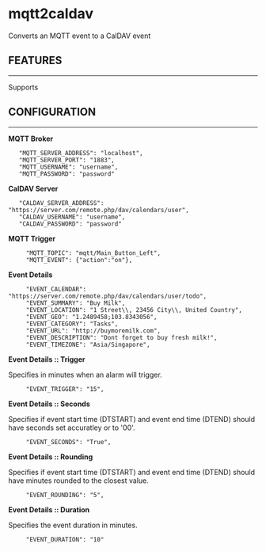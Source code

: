 # mqtt2caldav
Converts an MQTT event to a CalDAV event



## FEATURES
------
Supports



## CONFIGURATION
------
**MQTT Broker**
```
   "MQTT_SERVER_ADDRESS": "localhost",
   "MQTT_SERVER_PORT": "1883",
   "MQTT_USERNAME": "username",
   "MQTT_PASSWORD": "password"
 ```
 
**CalDAV Server**
```
   "CALDAV_SERVER_ADDRESS": "https://server.com/remote.php/dav/calendars/user",
   "CALDAV_USERNAME": "username",
   "CALDAV_PASSWORD": "password"
 ```

**MQTT Trigger**
```
     "MQTT_TOPIC": "mqtt/Main_Button_Left",
     "MQTT_EVENT": {"action":"on"},
```

**Event Details**
```
     "EVENT_CALENDAR": "https://server.com/remote.php/dav/calendars/user/todo",
     "EVENT_SUMMARY": "Buy Milk",
     "EVENT_LOCATION": "1 Street\\, 23456 City\\, United Country",
     "EVENT_GEO": "1.2489458;103.8343056",
     "EVENT_CATEGORY": "Tasks",
     "EVENT_URL": "http://buymoremilk.com",
     "EVENT_DESCRIPTION": "Dont forget to buy fresh milk!",
     "EVENT_TIMEZONE": "Asia/Singapore",
```
     
**Event Details :: Trigger**

Specifies in minutes when an alarm will trigger.
```
     "EVENT_TRIGGER": "15",
```

**Event Details :: Seconds**

Specifies if event start time (DTSTART) and event end time (DTEND) should have seconds set accuratley or to '00'.
```
     "EVENT_SECONDS": "True",
```
**Event Details :: Rounding**

Specifies if event start time (DTSTART) and event end time (DTEND) should have minutes rounded to the closest value.
```
     "EVENT_ROUNDING": "5",
```

**Event Details :: Duration**

Specifies the event duration in minutes.
```
     "EVENT_DURATION": "10"
```
